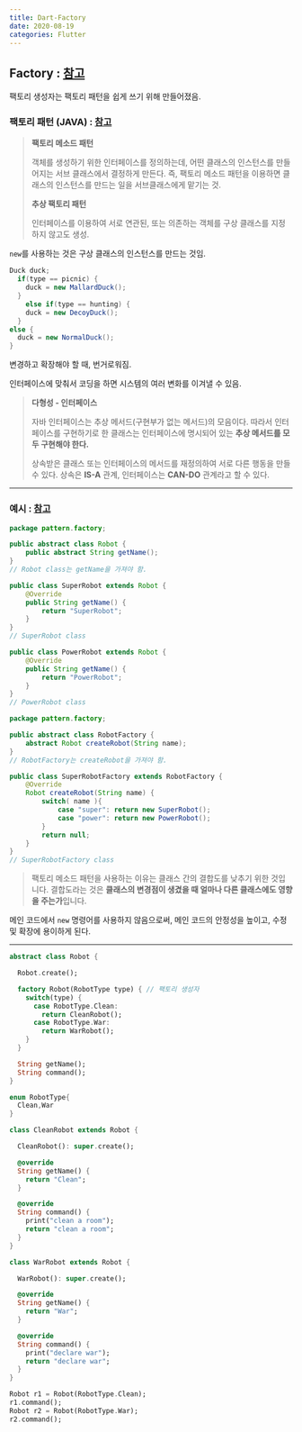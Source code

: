```yaml
---
title: Dart-Factory
date: 2020-08-19
categories: Flutter
---
```


## Factory : [참고](https://software-creator.tistory.com/5)

팩토리 생성자는 팩토리 패턴을 쉽게 쓰기 위해 만들어졌음.

### 팩토리 패턴 (JAVA) : [참고](https://jusungpark.tistory.com/14)

> **팩토리 메소드 패턴**
>
> 객체를 생성하기 위한 인터페이스를 정의하는데, 어떤 클래스의 인스턴스를 만들어지는 서브 클래스에서 결정하게 만든다. 즉, 팩토리 메소드 패턴을 이용하면 클래스의 인스턴스를 만드는 일을 서브클래스에게 맡기는 것.
>
> **추상 팩토리 패턴**
>
> 인터페이스를 이용하여 서로 연관된, 또는 의존하는 객체를 구상 클래스를 지정하지 않고도 생성.

`new`를 사용하는 것은 구상 클래스의 인스턴스를 만드는 것임.

```java
Duck duck;
  if(type == picnic) {
    duck = new MallardDuck();
  }
	else if(type == hunting) {
    duck = new DecoyDuck();
  }
else {
  duck = new NormalDuck();
}
```

변경하고 확장해야 할 때, 번거로워짐.

인터페이스에 맞춰서 코딩을 하면 시스템의 여러 변화를 이겨낼 수 있음.

> **다형성 - 인터페이스**
>
> 자바 인터페이스는 추상 메서드(구현부가 없는 메서드)의 모음이다. 따라서 인터페이스를 구현하기로 한 클래스는 인터페이스에 명시되어 있는 **추상 메서드를 모두 구현해야 한다.** 
>
> 상속받은 클래스 또는 인터페이스의 메서드를 재정의하여 서로 다른 행동을 만들 수 있다.  상속은 **IS-A** 관계, 인터페이스는 **CAN-DO** 관계라고 할 수 있다.



---

### 예시 : [참고](https://jdm.kr/blog/180)

```java
package pattern.factory;

public abstract class Robot {
	public abstract String getName();
}
// Robot class는 getName을 가져야 함.

public class SuperRobot extends Robot {
	@Override
	public String getName() {
		return "SuperRobot";
	}
}
// SuperRobot class

public class PowerRobot extends Robot {
	@Override
	public String getName() {
		return "PowerRobot";
	}
}
// PowerRobot class
```

```java
package pattern.factory;

public abstract class RobotFactory {
	abstract Robot createRobot(String name);
}
// RobotFactory는 createRobot을 가져야 함.

public class SuperRobotFactory extends RobotFactory {
	@Override
	Robot createRobot(String name) {
		switch( name ){
			case "super": return new SuperRobot();
			case "power": return new PowerRobot();
		}
		return null;
	}
}
// SuperRobotFactory class
```



> 팩토리 메소드 패턴을 사용하는 이유는 클래스 간의 결합도를 낮추기 위한 것입니다. 결합도라는 것은 **클래스의 변경점이 생겼을 때 얼마나 다른 클래스에도 영향을 주는가**입니다.

메인 코드에서 `new` 명령어를 사용하지 않음으로써, 메인 코드의 안정성을 높이고, 수정 및 확장에 용이하게 된다.

---

```dart
abstract class Robot {

  Robot.create();

  factory Robot(RobotType type) { // 팩토리 생성자
    switch(type) {
      case RobotType.Clean:
        return CleanRobot();
      case RobotType.War:
        return WarRobot();
    }
  }

  String getName();
  String command();
}

enum RobotType{
  Clean,War
}
```

```dart
class CleanRobot extends Robot {

  CleanRobot(): super.create();

  @override
  String getName() {
    return "Clean";
  }

  @override
  String command() {
    print("clean a room");
    return "clean a room";
  }
}

class WarRobot extends Robot {

  WarRobot(): super.create();

  @override
  String getName() {
    return "War";
  }

  @override
  String command() {
    print("declare war");
    return "declare war";
  }
}
```

```dart
Robot r1 = Robot(RobotType.Clean);
r1.command();
Robot r2 = Robot(RobotType.War);
r2.command();
```

